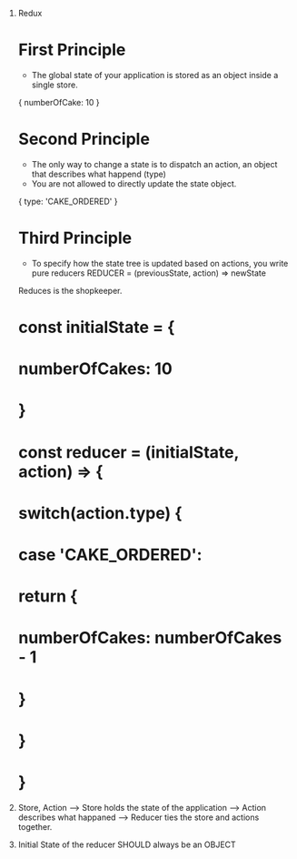 1. Redux 
    # First Principle
    - The global state of your application is stored as an object inside a single store.

    {
        numberOfCake: 10
    }

    # Second Principle
    - The only way to change a state is to dispatch an action, an object that describes what happend (type)
    - You are not allowed to directly update the state object.

    {
        type: 'CAKE_ORDERED'
    }

    # Third Principle
    - To specify how the state tree is updated based on actions, you write pure reducers
    REDUCER = (previousState, action) => newState

    Reduces is the shopkeeper.

    # const initialState = {
    #    numberOfCakes: 10
    # }

    # const reducer = (initialState, action) => {
    #    switch(action.type) {
    #        case 'CAKE_ORDERED':
    #        return {
    #           numberOfCakes: numberOfCakes - 1
    #        }
    #    }
    # }

2. Store, Action
    --> Store holds the state of the application
    --> Action describes what happaned
    --> Reducer ties the store and actions together.


3. Initial State of the reducer SHOULD always be an OBJECT